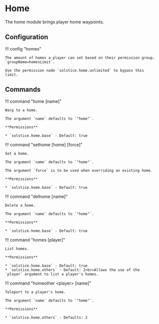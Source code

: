 # Home

The home module brings player home waypoints.

## Configuration

!!! config "homes"

    The amount of homes a player can set based on their permission group. `groupName=homesLimit`.

    Use the permission node `solstice.home.unlimited` to bypass this limit.

## Commands

!!! command "home [name]"

    Warp to a home.

    The argument `name` defaults to `"home"`.

    **Permissions**

    * `solstice.home.base` - Default: true

!!! command "sethome [home] [force]"

    Set a home.

    The argument `name` defaults to `"home"`.

    The argument `force` is to be used when overriding an existing home.

    **Permissions**

    * `solstice.home.base` - Default: true

!!! command "delhome [name]"

    Delete a home.

    The argument `name` defaults to `"home"`.

    **Permissions**

    * `solstice.home.base` - Default: true

!!! command "homes [player]"

    List homes.

    **Permissions**

    * `solstice.home.base` - Default: true
    * `solstice.home.others` - Default: 2<br>Allows the use of the `player` argument to list a player's homes.

!!! command "homeother &lt;player&gt; [name]"

    Teleport to a player's home.

    The argument `name` defaults to `"home"`.

    **Permissions**

    * `solstice.home.others` - Defaults: 2